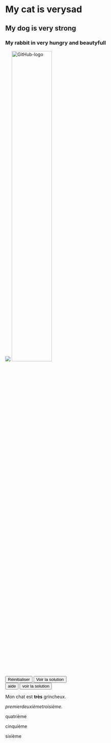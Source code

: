 <!DOCTYPE html>
<html lang="en">
<head>
    <meta charset="UTF-8">
    <meta name="viewport" content="width=device-width, initial-scale=1.0">
    <title>Document</title>
</head>
<h1>My cat is <strong>very</strong>sad</h1>
<h2>My dog is very strong</h2>
<h3> My rabbit in very hungry and beautyfull</h3>

<img
  src="https://raw.githubusercontent.com/mdn/beginner-html-site/gh-pages/images/firefox-icon.png" />
<img src="https://1000logos.net/wp-content/uploads/2021/05/GitHub-logo.png" width="50%" alt="GitHub-logo" /> 
<!-- Hello its my first use in HTML in Simplon Lens -->
<div class="playable-buttons">
    <input id="reset" type="button" value="Réinitialiser" />
    <input id="solution" type="button" value="Voir la solution" />
  </div>
  
<div class="playable-buttons">
    <input id="help" type="button" value="aide" />
    <input id="solution" type="button" value="voir la solution" />
<p>Mon chat est <strong>très</strong> grincheux.</p>
<em>premier</em><em>deuxième</em><em>troisième.</em>

<p>quatrième</p>
<p>cinquième</p>
<p>sixième</p>

<body>
    
</body>
</html>


